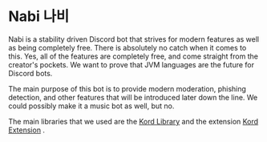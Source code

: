 # Nabi 나비
Nabi is a stability driven Discord bot that strives for modern features as well as being completely free. There is absolutely no catch when it comes to this. Yes, all of 
the features are completely free, and come straight from the creator's pockets. We want to prove that JVM languages are the future for Discord bots.

The main purpose of this bot is to provide modern moderation, phishing detection, and other features that will be introduced later down the line. We could possibly make
it a music bot as well, but no.

The main libraries that we used are the [Kord Library](https://github.com/kordlib/kord) and the extension [Kord Extension](https://github.com/Kord-Extensions/kord-extensions) .
